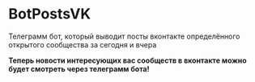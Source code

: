 # BotPostsVK

Телеграмм бот, который выводит посты вконтакте определённого открытого сообщества за сегодня и вчера

__Теперь новости интересующих вас сообществ в вконтакте можно будет смотреть через телеграмм бота!__
